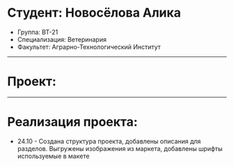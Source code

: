 # Студент: Новосёлова Алика
 - Группа: ВТ-21
 - Специализация: Ветеринария 
 - Факультет: Аграрно-Технологический Институт 
 ---
 # Проект:

 ---
 # Реализация проекта:
- 24.10 - Создана структура проекта, добавлены описания для разделов. Выгружены изображения из маркета, добавлены шрифты используемые в макете
